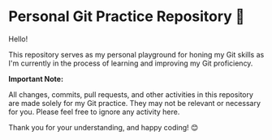 # Personal Git Practice Repository 🚀

Hello!

This repository serves as my personal playground for honing my Git skills as I'm currently in the process of learning and improving my Git proficiency.

**Important Note:** 

All changes, commits, pull requests, and other activities in this repository are made solely for my Git practice. They may not be relevant or necessary for you. Please feel free to ignore any activity here.

Thank you for your understanding, and happy coding! 😊

